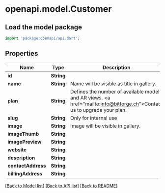 # openapi.model.Customer

## Load the model package
```dart
import 'package:openapi/api.dart';
```

## Properties
Name | Type | Description | Notes
------------ | ------------- | ------------- | -------------
**id** | **String** |  | [readonly] 
**name** | **String** | Name will be visible as title in gallery. | 
**plan** | **String** | Defines the number of available models and AR views. <a href=\"mailto:info@bitforge.ch\">Contact us</a> to upgrade your plan. | [optional] 
**slug** | **String** | Only for internal use | 
**image** | **String** | Image will be visible in gallery. | [optional] 
**imageThumb** | **String** |  | [readonly] 
**imagePreview** | **String** |  | [readonly] 
**website** | **String** |  | [optional] 
**description** | **String** |  | [optional] 
**contactAddress** | **String** |  | [optional] 
**billingAddress** | **String** |  | [optional] 

[[Back to Model list]](../README.md#documentation-for-models) [[Back to API list]](../README.md#documentation-for-api-endpoints) [[Back to README]](../README.md)


